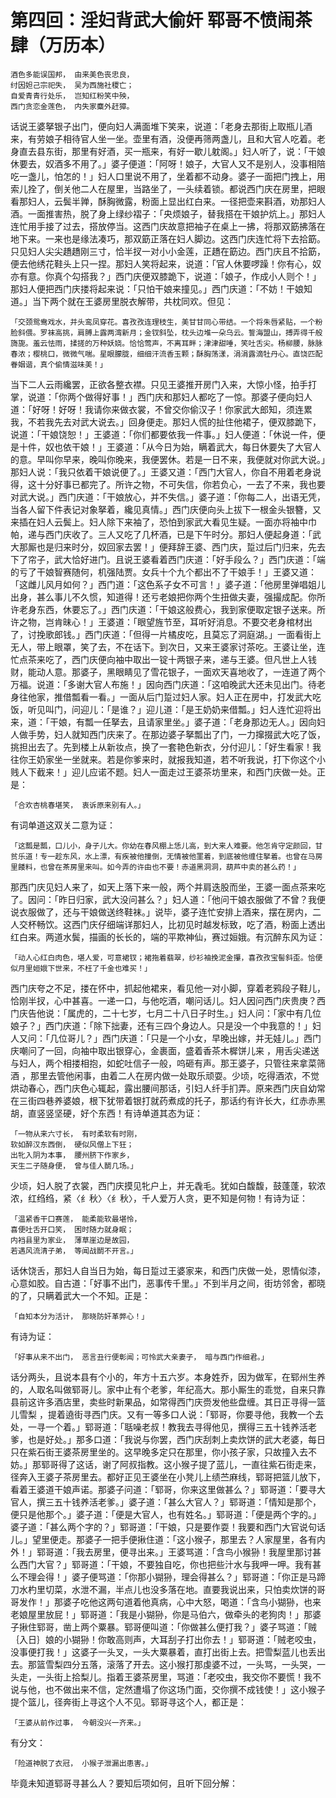 第四回：淫妇背武大偷奸 郓哥不愤闹茶肆（万历本）
================================================

    酒色多能误国邦， 由来美色丧忠良，
    纣因妲己宗祀失， 吴为西施社稷亡；
    自爱青青行处乐， 岂知红粉笑中殃，
    西门贪恋金莲色， 内失家麋外赶獐。

话说王婆拏银子出门，便向妇人满面堆下笑来，说道：「老身去那街上取瓶儿酒来，有劳娘子相待官人坐一坐。壶里有酒，没便再筛两盏儿，且和大官人吃着。老身直去县东街，那里有好酒，买一瓶来，有好一歇儿躭阁。」妇人听了，说：「干娘休要去，奴酒多不用了。」婆子便道：「阿呀！娘子，大官人又不是别人，没事相陪吃一盏儿，怕怎的！」妇人口里说不用了，坐着都不动身。婆子一面把门拽上，用索儿拴了，倒关他二人在屋里，当路坐了，一头续着锁。都说西门庆在房里，把眼看那妇人，云鬓半亸，酥胸微露，粉面上显出红白来。一径把壶来斟酒，劝那妇人酒。一面推害热，脱了身上绿纱褶子：「央烦娘子，替我搭在干娘护炕上。」那妇人连忙用手接了过去，搭放停当。这西门庆故意把袖子在桌上一拂，将那双筯拂落在地下来。一来也是缘法凑巧，那双筯正落在妇人脚边。这西门庆连忙将下去拾筯。只见妇人尖尖趫趫刚三寸，恰半扠一对小小金莲，正趫在筯边。西门庆且不拾筯，便去他绣花鞋头上只一捏。那妇人笑将起来，说道：「官人休要啰躁！你有心，奴亦有意。你真个勾搭我？」西门庆便双膝跪下，说道：「娘子，作成小人则个！」那妇人便把西门庆搂将起来说：「只怕干娘来撞见。」西门庆道：「不妨！干娘知道。」当下两个就在王婆房里脱衣解带，共枕同欢。但见：

    「交颈鸳鸯戏水，并头鸾凤穿花。喜孜孜连理枝生，美甘甘同心带结。一个将朱唇紧贴，一个粉脸斜偎。罗袜高挑，肩膊上露两湾新月；金钗斜坠，枕头边堆一朵乌云。誓海盟山，搏弄得千般旖旎。羞云怯雨，揉搓的万种妖娆。恰恰莺声，不离耳畔；津津甜唾，笑吐舌尖。杨柳腰，脉脉春浓；樱桃口，微微气喘。星眼朦胧，细细汗流香玉颗；酥胸荡漾，涓涓露滴牡丹心。直饶匹配眷姻谐，真个偷情滋味美！」

当下二人云雨纔罢，正欲各整衣襟。只见王婆推开房门入来，大惊小怪，拍手打掌，说道：「你两个做得好事！」西门庆和那妇人都吃了一惊。那婆子便向妇人道：「好呀！好呀！我请你来做衣裳，不曾交你偷汉子！你家武大郎知，须连累我，不若我先去对武大说去。」回身便走。那妇人慌的扯住他裙子，便双膝跪下，说道：「干娘饶恕！」王婆道：「你们都要依我一件事。」妇人便道：「休说一件，便是十件，奴也依干娘！」王婆道：「从今日为始，瞒着武大，每日休要失了大官人的意。早叫你早来，晚叫你晚来，我便罢休。若是一日不来，我便就对你武大说。」那妇人说：「我只依着干娘说便了。」王婆又道：「西门大官人，你自不用着老身说得，这十分好事已都完了。所许之物，不可失信，你若负心，一去了不来，我也要对武大说。」西门庆道：「干娘放心，并不失信。」婆子道：「你每二人，出语无凭，当各人留下件表记对象拏着，纔见真情。」西门庆便向头上拔下一根金头银簪，又来插在妇人云鬓上。妇人除下来袖了，恐怕到家武大看见生疑。一面亦将袖中巾帕，递与西门庆收了。三人又吃了几杯酒，已是下午时分。那妇人便起身道：「武大那厮也是归来时分，奴回家去罢！」便拜辞王婆、西门庆，踅过后门归来，先去下了帘子，武大恰好进门。且说王婆看着西门庆道：「好手段么？」西门庆道：「端的亏了干娘智赛随何，机强陆贾。女兵十个九个都出不了干娘手！」王婆又道：「这雌儿风月如何？」西门道：「这色系子女不可言！」婆子道：「他房里弹唱姐儿出身，甚么事儿不久惯，知道得！还亏老娘把你两个生扭做夫妻，强撮成配。你所许老身东西，休要忘了。」西门庆道：「干娘这般费心，我到家便取定银子送来。所许之物，岂肯昧心！」王婆道：「眼望旌节至，耳听好消息。不要交老身棺材出了，讨挽歌郎钱。」西门庆道：「但得一片橘皮吃，且莫忘了洞庭湖。」一面看街上无人，带上眼罩，笑了去，不在话下。到次日，又来王婆家讨茶吃。王婆让坐，连忙点茶来吃了，西门庆便向袖中取出一锭十两银子来，递与王婆。但凡世上人钱财，能动人意。那婆子，黑眼睛见了雪花银子，一面欢天喜地收了，一连道了两个万福。说道：「多谢大官人布施！」因向西门庆道：「这咱晚武大还未见出门。待老身往他家，推借瓢看一看。」一面从后门踅过妇人家。妇人正在房中，打发武大吃饭，听见叫门，问迎儿：「是谁？」迎儿道：「是王奶奶来借瓢。」妇人连忙迎将出来，道：「干娘，有瓢一任拏去，且请家里坐。」婆子道：「老身那边无人。」因向妇人做手势，妇人就知西门庆来了。在那边婆子拏瓢出了门，一力撺掇武大吃了饭，挑担出去了。先到楼上从新妆点，换了一套艳色新衣，分付迎儿：「好生看家！我往你王奶家坐一坐就来。若是你爹来时，就报我知道，若不听我说，打下你这个小贱人下截来！」迎儿应诺不题。妇人一面走过王婆茶坊里来，和西门庆做一处。正是：

    「合欢杏桃春堪笑， 衷诉原来别有人。」

有词单道这双关二意为证：

    「这瓢是瓢，口儿小，身子儿大。你幼在春风棚上恁儿高，到大来人难要。他怎肯守定颜回，甘贫乐道！专一趁东风，水上漂，有疾被他撞倒，无情被他罣着，到底被他缠住拏着。也曾在马房里餧料，也曾在茶房里来叫。如今弄的许由也不要！赤道黑洞洞，葫芦中卖的甚么药！」

那西门庆见妇人来了，如天上落下来一般，两个并肩迭股而坐，王婆一面点茶来吃了。因问：「昨日归家，武大没问甚么？」妇人道：「他问干娘衣服做了不曾？我便说衣服做了，还与干娘做送终鞋袜。」说毕，婆子连忙安排上酒来，摆在房内，二人交杯畅饮。这西门庆仔细端详那妇人，比初见时越发标致，吃了酒，粉面上透出红白来。两道水鬓，描画的长长的，端的平欺神仙，赛过姮娥。有沉醉东风为证：

    「动人心红白肉色，堪人爱，可意裙钗；裙拖着翡翠，纱衫袖挽泥金攥，喜孜孜宝髻斜歪。恰便似月里姮娥下世来，不枉了千金也难买！」

西门庆夸之不足，搂在怀中，抓起他裙来，看见他一对小脚，穿着老鸦段子鞋儿，恰刚半扠，心中甚喜。一递一口，与他吃酒，嘲问话儿。妇人因问西门庆贵庚？西门庆告他说：「属虎的，二十七岁，七月二十八日子时生。」妇人问：「家中有几位娘子？」西门庆道：「除下拙妻，还有三四个身边人。只是没一个中我意的！」妇人又问：「几位哥儿？」西门庆道：「只是一个小女，早晚出嫁，并无娃儿。」西门庆嘲问了一回，向袖中取出银穿心，金裹面，盛着香茶木樨饼儿来 ，用舌尖递送与妇人，两个相搂相抱，如蛇吐信子一般，呜砸有声。那王婆子，只管往来拿菜筛酒 ，那里去管他闲事，由着二人在房内做一处取乐顽耍。少顷，吃得酒浓，不觉烘动春心，西门庆色心辄起，露出腰间那话，引妇人纤手扪弄。原来西门庆自幼常在三街四巷养婆娘，根下犹带着银打就药煮成的托子，那话约有许长大，红赤赤黑胡，直竖竖坚硬，好个东西！有诗单道其态为证：

    「一物从来六寸长， 有时柔软有时刚，
    软如醉汉东西倒， 硬似风僧上下狂；
    出牝入阴为本事， 腰州脐下作家乡，
    天生二子随身便， 曾与佳人鬬几场。」

少顷，妇人脱了衣裳，西门庆摸见牝户上，并无毳毛。犹如白馥馥，鼓蓬蓬，软浓浓，红绉绉，紧〈纟秋〉〈纟秋〉，千人爱万人贪，更不知是何物！有诗为证：

    「温紧香干口赛莲， 能柔能软最堪怜，
    喜便吐舌开口笑， 困时随力就身眠；
    内裆县里为家业， 薄草崖边是故园，
    若遇风流清子弟， 等闻战鬬不开言。」

话休饶舌，那妇人自当日为始，每日踅过王婆家来，和西门庆做一处，恩情似漆，心意如胶。自古道：「好事不出门，恶事传千里。」不到半月之间，街坊邻舍，都晓的了，只瞒着武大一个不知。正是：

    「自知本分为活计， 那晓防奸革弊心！」

有诗为证：

    「好事从来不出门， 恶言丑行便彰闻；可怜武大亲妻子， 暗与西门作细君。」

话分两头，且说本县有个小的，年方十五六岁。本身姓乔，因为做军，在郓州生养的，人取名叫做郓哥儿。家中止有个老爹，年纪高大。那小厮生的乖觉，自来只靠县前这许多酒店里，卖些时新果品，如常得西门庆赍发他些盘缠。其日正寻得一篮儿雪梨 ，提着遶街寻西门庆。又有一等多口人说：「郓哥，你要寻他，我教一个去处，一寻一个着。」郓哥道：「聒噪老叔！教我去寻得他见，撰得三五十钱养活老爹，也是好处。」那多口道：「我说与你罢，西门庆刮刺上卖炊饼的武大老婆，每日只在紫石街王婆茶房里坐的。这早晚多定只在那里，你小孩子家，只故撞入去不妨。」那郓哥得了这话，谢了阿叔指教。这小猴子提了蓝儿，一直往紫石街走来，径奔入王婆子茶房里去。都好正见王婆坐在小凳儿上绩苎麻线，郓哥把篮儿放下，看着王婆道干娘声诺。那婆子问道：「郓哥，你来这里做甚么？」郓哥道：「要寻大官人，撰三五十钱养活老爹。」婆子道：「甚么大官人？」郓哥道：「情知是那个，便只是他那个。」婆子道：「便是大官人，也有姓名。」郓哥道：「便是两个字的。」婆子道：「甚么两个字的？」郓哥道：「干娘，只是要作耍！我要和西门大官说句话儿。」望里便走。那婆子一把手便揪住道：「这小猴子，那里去？人家屋里，各有内外！」郓哥道：「我去房里，便寻出来。」王婆骂道：「含鸟小猴狲！我屋里那讨甚么西门大官？」郓哥道：「干娘，不要独自吃，你也把些汁水与我呷一呷。我有甚么不理会得！」婆子便骂道：「你那小猢狲，理会得甚么？」郓哥道：「你正是马蹄刀水杓里切菜，水泄不漏，半点儿也没多落在地。直要我说出来，只怕卖炊饼的哥哥发作！」那婆子吃他这两句道着他真病，心中大怒，喝道：「含鸟小猢狲，也来老娘屋里放屁！」郓哥道：「我是小猢狲，你是马伯六，做牵头的老狗肉！」那婆子揪住郓哥，凿上两个粟暴。郓哥便叫道：「你做甚么便打我？」婆子骂道：「贼｛入日｝娘的小猢狲！你敢高则声，大耳刮子打出你去！」郓哥道：「贼老咬虫，没事便打我！」这婆子一头叉，一头大粟暴着，直打出街上去。把雪梨蓝儿也丢出去。那篮雪梨四分五落，滚落了开去。这小猴打那虔婆不过，一头骂，一头哭，一头走，一头街上拾梨儿。指着王婆茶房里，骂道：「老咬虫，我交你不要慌！我不说与他，也不做出来不信，定然遭塌了你这场门面，交你撰不成钱使！」这小猴子提个篮儿，径奔街上寻这个人不见。郓哥寻这个人，都正是：

    「王婆从前作过事， 今朝没兴一齐来。」

有分文：

    「险道神脱了衣冠， 小猴子泄漏出患害。」

毕竟未知道郓哥寻甚么人？要知后项如何，且听下回分解：